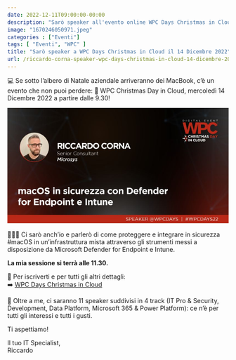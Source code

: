 ```yaml
---
date: 2022-12-11T09:00:00-00:00
description: "Sarò speaker all'evento online WPC Days Christmas in Cloud mercoledì 14 Dicembre 202 alle 11.30, con una sessione su Microsoft Defender for Endpoint e macOS."
image: "1670246050971.jpeg"
categories : ["Eventi"]
tags: [ "Eventi", "WPC" ]
title: "Sarò speaker a WPC Days Christmas in Cloud il 14 Dicembre 2022"
url: /riccardo-corna-speaker-wpc-days-christmas-in-cloud-14-dicembre-2022
---
```

💻 Se sotto l’albero di Natale aziendale arriveranno dei MacBook, c’è un evento che non puoi perdere: 🎄 WPC Christmas Day in Cloud, mercoledì 14 Dicembre 2022 a partire dalle 9.30!

[![Sessione Riccardo Corna WPC Days Christmas in Cloud 14 dicembre 2022](1670246050971.jpeg)](https://www.eventbrite.it/e/biglietti-wpc-day-3-a-christmas-day-in-cloud-463473440537)

🙋🏻‍♂️ Ci sarò anch’io e parlerò di come proteggere e integrare in sicurezza #macOS in un’infrastruttura mista attraverso gli strumenti messi a disposizione da Microsoft Defender for Endpoint e Intune.

**La mia sessione si terrà alle 11.30.**

📌 Per iscriverti e per tutti gli altri dettagli:  
➡️ [WPC Days Christmas in Cloud](https://www.eventbrite.it/e/biglietti-wpc-day-3-a-christmas-day-in-cloud-463473440537)

🎤 Oltre a me, ci saranno 11 speaker suddivisi in 4 track (IT Pro & Security, Development, Data Platform, Microsoft 365 & Power Platform): ce n’è per tutti gli interessi e tutti i gusti. 

Ti aspettiamo!

Il tuo IT Specialist,  
Riccardo